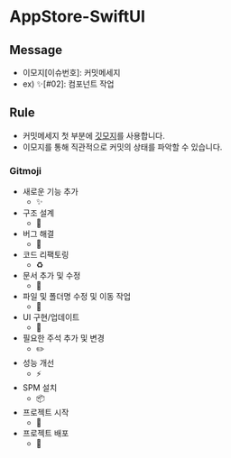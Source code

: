 # AppStore-SwiftUI

## Message
- 이모지[이슈번호]: 커밋메세지
- ex) ✨[#02]: 컴포넌트 작업

## Rule
- 커밋메세지 첫 부분에 [깃모지](https://gitmoji.dev/)를 사용합니다.
- 이모지를 통해 직관적으로 커밋의 상태를 파악할 수 있습니다.

### Gitmoji
- 새로운 기능 추가
    - ✨
- 구조 설계
    - 🧱
- 버그 해결
    - 🐛
- 코드 리팩토링
    - ♻️
- 문서 추가 및 수정
    - 📝
- 파일 및 폴더명 수정 및 이동 작업
    - 🚚
- UI 구현/업데이트
    - 💄
- 필요한 주석 추가 및 변경
    - ✏️
- 성능 개선
    - ⚡️
- SPM 설치
    - 📦
- 프로젝트 시작
    - 🚀
- 프로젝트 배포
    - 🎉
